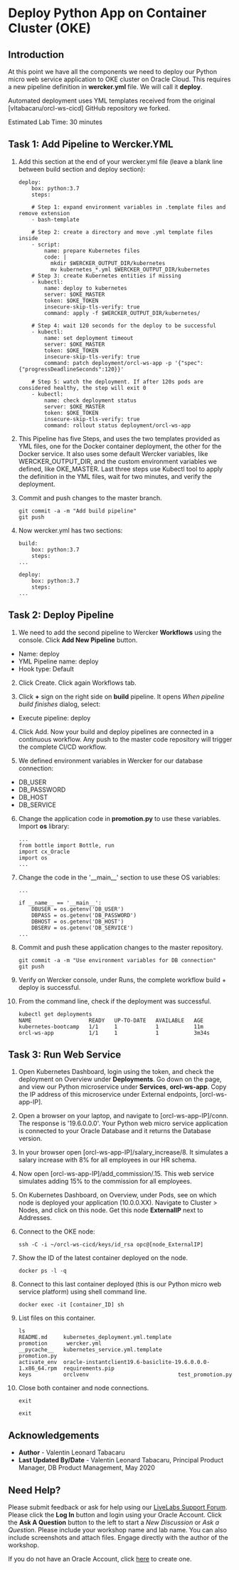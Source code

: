 # Deploy Python App on Container Cluster (OKE)

## Introduction

At this point we have all the components we need to deploy our Python micro web service application to OKE cluster on Oracle Cloud. This requires a new pipeline definition in **wercker.yml** file. We will call it **deploy**.

Automated deployment uses YML templates received from the original [vltabacaru/orcl-ws-cicd] GitHub repository we forked.

Estimated Lab Time: 30 minutes

## Task 1: Add Pipeline to Wercker.YML

1. Add this section at the end of your wercker.yml file (leave a blank line between build section and deploy section):

    ````
    deploy:
        box: python:3.7
        steps:

        # Step 1: expand environment variables in .template files and remove extension
        - bash-template

        # Step 2: create a directory and move .yml template files inside
        - script:
            name: prepare Kubernetes files
            code: |
              mkdir $WERCKER_OUTPUT_DIR/kubernetes
              mv kubernetes_*.yml $WERCKER_OUTPUT_DIR/kubernetes
        # Step 3: create Kubernetes entities if missing
        - kubectl:
            name: deploy to kubernetes
            server: $OKE_MASTER
            token: $OKE_TOKEN
            insecure-skip-tls-verify: true
            command: apply -f $WERCKER_OUTPUT_DIR/kubernetes/

        # Step 4: wait 120 seconds for the deploy to be successful
        - kubectl:
            name: set deployment timeout
            server: $OKE_MASTER
            token: $OKE_TOKEN
            insecure-skip-tls-verify: true
            command: patch deployment/orcl-ws-app -p '{"spec":{"progressDeadlineSeconds":120}}'

        # Step 5: watch the deployment. If after 120s pods are considered healthy, the step will exit 0
        - kubectl:
            name: check deployment status
            server: $OKE_MASTER
            token: $OKE_TOKEN
            insecure-skip-tls-verify: true
            command: rollout status deployment/orcl-ws-app
    ````

2. This Pipeline has five Steps, and uses the two templates provided as YML files, one for the Docker container deployment, the other for the Docker service. It also uses some default Wercker variables, like WERCKER_OUTPUT_DIR, and the custom environment variables we defined, like OKE_MASTER. Last three steps use Kubectl tool to apply the definition in the YML files, wait for two minutes, and verify the deployment.

3. Commit and push changes to the master branch.

    ````
    git commit -a -m "Add build pipeline"
    git push
    ````

4. Now wercker.yml has two sections:

    ````
    build:
        box: python:3.7
        steps:
    ...

    deploy:
        box: python:3.7
        steps:
    ...
    ````

## Task 2: Deploy Pipeline

1. We need to add the second pipeline to Wercker **Workflows** using the console. Click **Add New Pipeline** button.

- Name: deploy
- YML Pipeline name: deploy
- Hook type: Default

2. Click Create. Click again Workflows tab.

3. Click **+** sign on the right side on **build** pipeline. It opens *When pipeline build finishes* dialog, select:

- Execute pipeline: deploy

4. Click Add. Now your build and deploy pipelines are connected in a continuous workflow. Any push to the master code repository will trigger the complete CI/CD workflow.

5. We defined environment variables in Wercker for our database connection: 

- DB_USER
- DB_PASSWORD
- DB_HOST
- DB_SERVICE

6. Change the application code in **promotion.py** to use these variables. Import **os** library:

    ````
    ...
    from bottle import Bottle, run
    import cx_Oracle
    import os
    ...
    ````

7. Change the code in the '\_\_main__' section to use these OS variables:

    ````
    ...

    if __name__ == '__main__':
        DBUSER = os.getenv('DB_USER')
        DBPASS = os.getenv('DB_PASSWORD')
        DBHOST = os.getenv('DB_HOST')
        DBSERV = os.getenv('DB_SERVICE')
    ...
    ````

8. Commit and push these application changes to the master repository.

    ````
    git commit -a -m "Use environment variables for DB connection"
    git push
    ````

9. Verify on Wercker console, under Runs, the complete workflow build + deploy is successful.

10. From the command line, check if the deployment was successful.

    ````
    kubectl get deployments
    NAME                  READY   UP-TO-DATE   AVAILABLE   AGE
    kubernetes-bootcamp   1/1     1            1           11m
    orcl-ws-app           1/1     1            1           3m34s
    ````

## Task 3: Run Web Service

1. Open Kubernetes Dashboard, login using the token, and check the deployment on Overview under **Deployments**. Go down on the page, and view our Python microservice under **Services**, **orcl-ws-app**. Copy the IP address of this microservice under External endpoints, [orcl-ws-app-IP]. 

2. Open a browser on your laptop, and navigate to [orcl-ws-app-IP]/conn. The response is '19.6.0.0.0'. Your Python web micro service application is connected to your Oracle Database and it returns the Database version.

3. In your browser open [orcl-ws-app-IP]/salary_increase/8. It simulates a salary increase with 8% for all employees in our HR schema. 

4. Now open [orcl-ws-app-IP]/add_commission/.15. This web service simulates adding 15% to the commission for all employees. 

5. On Kubernetes Dashboard, on Overview, under Pods, see on which node is deployed your application (10.0.0.XX). Navigate to Cluster > Nodes, and click on this node. Get this node **ExternalIP** next to Addresses.

6. Connect to the OKE node:

    ````
    ssh -C -i ~/orcl-ws-cicd/keys/id_rsa opc@[node_ExternalIP]
    ````

7. Show the ID of the latest container deployed on the node.

    ````
    docker ps -l -q
    ````

8. Connect to this last container deployed (this is our Python micro web service platform) using shell command line.

    ````
    docker exec -it [container_ID] sh
    ````

9. List files on this container.

    ````
    ls
    README.md     kubernetes_deployment.yml.template			  promotion	     wercker.yml
    __pycache__   kubernetes_service.yml.template				  promotion.py
    activate_env  oracle-instantclient19.6-basiclite-19.6.0.0.0-1.x86_64.rpm  requirements.pip
    keys	      orclvenv							  test_promotion.py
    ````

10. Close both container and node connections.

    ````
    exit

    exit
    ````

## Acknowledgements

- **Author** - Valentin Leonard Tabacaru
- **Last Updated By/Date** - Valentin Leonard Tabacaru, Principal Product Manager, DB Product Management, May 2020

## Need Help?
Please submit feedback or ask for help using our [LiveLabs Support Forum](https://community.oracle.com/tech/developers/categories/livelabsdiscussions). Please click the **Log In** button and login using your Oracle Account. Click the **Ask A Question** button to the left to start a *New Discussion* or *Ask a Question*.  Please include your workshop name and lab name.  You can also include screenshots and attach files.  Engage directly with the author of the workshop.

If you do not have an Oracle Account, click [here](https://profile.oracle.com/myprofile/account/create-account.jspx) to create one.

